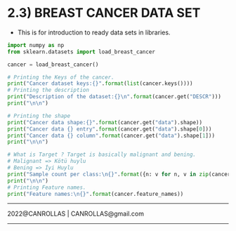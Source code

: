 # 2.3) BREAST CANCER DATA SET

- This is for introduction to ready data sets in libraries.

```python
import numpy as np
from sklearn.datasets import load_breast_cancer

cancer = load_breast_cancer()

# Printing the Keys of the cancer.
print("Cancer dataset keys:{}".format(list(cancer.keys())))
# Printing the description
print("Description of the dataset:{}\n".format(cancer.get("DESCR")))
print("\n\n")

# Printing the shape
print("Cancer data shape:{}".format(cancer.get("data").shape))
print("Cancer data {} entry".format(cancer.get("data").shape[0]))
print("Cancer data {} column".format(cancer.get("data").shape[1]))
print("\n\n")

# What is Target ? Target is basically malignant and bening.
# Malignant => Kötü huylu
# Bening => İyi Huylu
print("Sample count per class:\n{}".format({n: v for n, v in zip(cancer.target_names, np.bincount(cancer.target))}))
print("\n\n")
# Printing Feature names.
print("Feature names:\n{}".format(cancer.feature_names))
```
<hr>
2022@CANROLLAS | CANROLLAS@gmail.com
<hr>